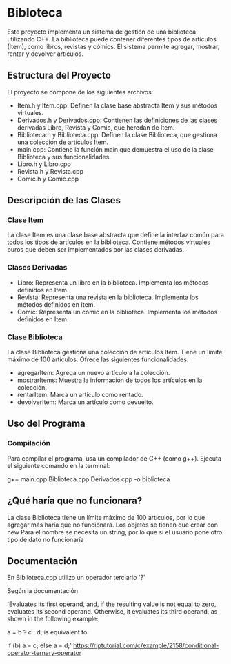 # Bibloteca

Este proyecto implementa un sistema de gestión de una biblioteca utilizando C++. La biblioteca puede contener diferentes tipos de artículos (Item), como libros, revistas y cómics. El sistema permite agregar, mostrar, rentar y devolver artículos.

## Estructura del Proyecto

El proyecto se compone de los siguientes archivos:

- Item.h y Item.cpp: Definen la clase base abstracta Item y sus métodos virtuales.
- Derivados.h y Derivados.cpp: Contienen las definiciones de las clases derivadas Libro, Revista y Comic, que heredan de Item.
- Biblioteca.h y Biblioteca.cpp: Definen la clase Biblioteca, que gestiona una colección de artículos Item.
- main.cpp: Contiene la función main que demuestra el uso de la clase Biblioteca y sus funcionalidades.
- Libro.h y Libro.cpp
- Revista.h y Revista.cpp
- Comic.h y Comic.cpp
## Descripción de las Clases

### Clase Item

La clase Item es una clase base abstracta que define la interfaz común para todos los tipos de artículos en la biblioteca. Contiene métodos virtuales puros que deben ser implementados por las clases derivadas.

### Clases Derivadas

- Libro: Representa un libro en la biblioteca. Implementa los métodos definidos en Item.
- Revista: Representa una revista en la biblioteca. Implementa los métodos definidos en Item.
- Comic: Representa un cómic en la biblioteca. Implementa los métodos definidos en Item.

### Clase Biblioteca

La clase Biblioteca gestiona una colección de artículos Item. Tiene un límite máximo de 100 artículos. Ofrece las siguientes funcionalidades:

- agregarItem: Agrega un nuevo artículo a la colección.
- mostrarItems: Muestra la información de todos los artículos en la colección.
- rentarItem: Marca un artículo como rentado.
- devolverItem: Marca un artículo como devuelto.

## Uso del Programa

### Compilación

Para compilar el programa, usa un compilador de C++ (como g++). Ejecuta el siguiente comando en la terminal:

g++ main.cpp Biblioteca.cpp Derivados.cpp -o biblioteca

## ¿Qué haría que no funcionara?
La clase Biblioteca tiene un límite máximo de 100 artículos, por lo que agregar más haría que no funcionara.
Los objetos se tienen que crear con new
Para el nombre se necesita un string, por lo que si el usuario pone otro tipo de dato no funcionaría

## Documentación
En Biblioteca.cpp utilizo un operador terciario '?'

Según la documentación

'Evaluates its first operand, and, if the resulting value is not equal to zero, evaluates its second operand. Otherwise, it evaluates its third operand, as shown in the following example:

a = b ? c : d;
is equivalent to:

if (b)
    a = c;
else 
    a = d;'
https://riptutorial.com/c/example/2158/conditional-operator-ternary-operator
